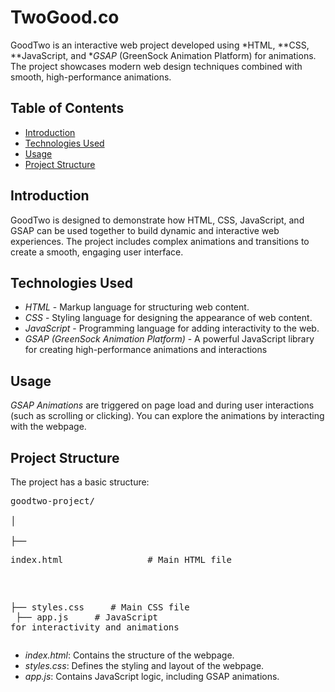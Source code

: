 # TwoGood.co

GoodTwo is an interactive web project developed using *HTML, **CSS, **JavaScript, and **GSAP* (GreenSock Animation Platform) for animations. The project showcases modern web design techniques combined with smooth, high-performance animations.

## Table of Contents

- [Introduction](#introduction)
- [Technologies Used](#technologies-used)
- [Usage](#usage)
- [Project Structure](#project-structure)

## Introduction

GoodTwo is designed to demonstrate how HTML, CSS, JavaScript, and GSAP can be used together to build dynamic and interactive web experiences. The project includes complex animations and transitions to create a smooth, engaging user interface.

## Technologies Used

- *HTML* - Markup language for structuring web content.
- *CSS* - Styling language for designing the appearance of web content.
- *JavaScript* - Programming language for adding interactivity to the web.
- *GSAP (GreenSock Animation Platform)* - A powerful JavaScript library for creating high-performance animations and interactions
  
## Usage

   *GSAP Animations* are triggered on page load and during user interactions (such as scrolling or clicking). You can explore the animations by interacting with the webpage.

## Project Structure

The project has a basic structure:
<pre>
goodtwo-project/   <br>
│   <br>
├── <pre>index.html                # Main HTML file   <br></pre>
├── styles.css  &nbsp;&nbsp;&nbsp;        # Main CSS file   <br>
├── app.js  &nbsp;&nbsp;&nbsp;           # JavaScript for interactivity and animations   <br></pre>



- *index.html*: Contains the structure of the webpage.
- *styles.css*: Defines the styling and layout of the webpage.
- *app.js*: Contains JavaScript logic, including GSAP animations.
